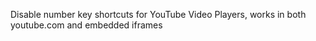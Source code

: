 Disable number key shortcuts for YouTube Video Players, works in both youtube.com and embedded iframes

